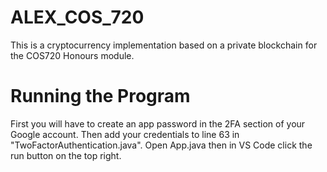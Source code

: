 # ALEX_COS_720
This is a cryptocurrency implementation based on a private blockchain for the COS720 Honours module.

# Running the Program
First you will have to create an app password in the 2FA section of your Google account. Then add your credentials to line 63 in "TwoFactorAuthentication.java".
Open App.java then in VS Code click the run button on the top right.
